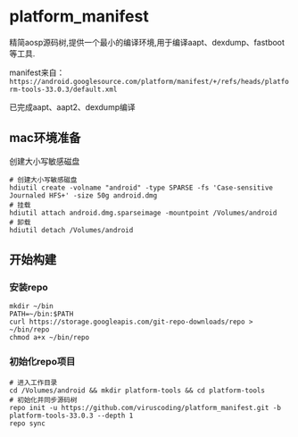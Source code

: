 # platform_manifest

精简aosp源码树,提供一个最小的编译环境,用于编译aapt、dexdump、fastboot等工具.

manifest来自：`https://android.googlesource.com/platform/manifest/+/refs/heads/platform-tools-33.0.3/default.xml`

已完成aapt、aapt2、dexdump编译

## mac环境准备

创建大小写敏感磁盘

```
# 创建大小写敏感磁盘
hdiutil create -volname "android" -type SPARSE -fs 'Case-sensitive Journaled HFS+' -size 50g android.dmg
# 挂载
hdiutil attach android.dmg.sparseimage -mountpoint /Volumes/android
# 卸载
hdiutil detach /Volumes/android

```

## 开始构建

### 安装repo

```
mkdir ~/bin
PATH=~/bin:$PATH
curl https://storage.googleapis.com/git-repo-downloads/repo > ~/bin/repo
chmod a+x ~/bin/repo
```

### 初始化repo项目

```
# 进入工作目录
cd /Volumes/android && mkdir platform-tools && cd platform-tools
# 初始化并同步源码树
repo init -u https://github.com/viruscoding/platform_manifest.git -b platform-tools-33.0.3 --depth 1
repo sync
```
